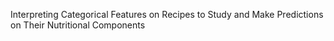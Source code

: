 Interpreting Categorical Features on Recipes to Study and Make Predictions on Their Nutritional Components